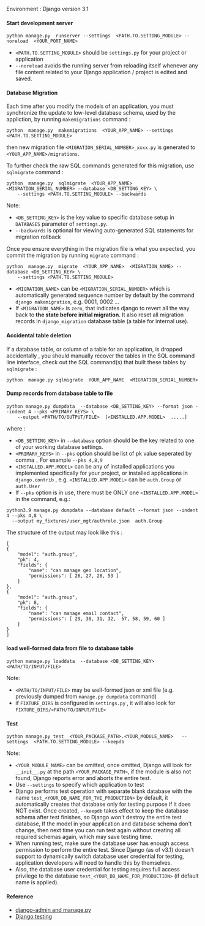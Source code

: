 Environment : Django version 3.1

#### Start development server
```
python manage.py  runserver --settings  <PATH.TO.SETTING_MODULE> --noreload  <YOUR_PORT_NAME>
```

* `<PATH.TO.SETTING_MODULE>` should be `settings.py` for your project or application
* `--noreload` avoids the running server from reloading itself whenever any file content related to your Django application / project is edited and saved.


#### Database Migration
Each time after you modify the models of an application, you must synchronize the update to low-level database schema, used by the appliction, by running `makemigrations` command :
```
python  manage.py  makemigrations  <YOUR_APP_NAME> --settings <PATH.TO.SETTING_MODULE>
```
then new migration file `<MIGRATION_SERIAL_NUMBER>_xxxx.py` is generated to `<YOUR_APP_NAME>/migrations`.

To further check the raw SQL commands generated for this migration, use `sqlmigrate` command :
```
python  manage.py  sqlmigrate  <YOUR_APP_NAME>  <MIGRATION_SERIAL_NUMBER> --database <DB_SETTING_KEY> \
    --settings <PATH.TO.SETTING_MODULE> --backwards
```
Note:
* `<DB_SETTING_KEY>` is the key value to specific database setup in `DATABASES` parameter of `settings.py`.
* `--backwards` is optional for viewing auto-generated SQL statements for migration rollback

Once you ensure everything in the migration file is what you expected, you commit the migration by running `migrate` command :
```
python  manage.py  migrate  <YOUR_APP_NAME>  <MIGRATION_NAME> --database <DB_SETTING_KEY> \
    --settings <PATH.TO.SETTING_MODULE>
```
* `<MIGRATION_NAME>` can be `<MIGRATION_SERIAL_NUMBER>` which is automatically generated sequence number by default by the command `django makemigration`, e.g. 0001, 0002 ...
* If `<MIGRATION_NAME>` is `zero`, that indicates django to revert all the way back to **the state before initial migration**. It also reset all migration records in `django_migration` database table (a table for internal use).


#### Accidental table deletion
If a database table, or column of a table for an application, is dropped accidentally , 
you should manually recover the tables in the SQL command line interface,
check out the SQL command(s) that built these tables by `sqlmigrate` :
```
python  manage.py sqlmigrate  YOUR_APP_NAME  <MIGRATION_SERIAL_NUMBER>
```

#### Dump records from database table to file
```
python manage.py dumpdata  --database <DB_SETTING_KEY> --format json --indent 4 --pks <PRIMARY_KEYS> \
    --output <PATH/TO/OUTPUT/FILE>  [<INSTALLED.APP.MODEL>  .....] 
```

where :
* `<DB_SETTING_KEY>` in `--database` option should be the key related to one of your working database settings.
* `<PRIMARY_KEYS>` in `--pks` option should be list of pk value seperated by comma `,` For example `--pks 4,8,9`
* `<INSTALLED.APP.MODEL>` can be any of installed applications you implemented specifically for your project, or installed applications in `django.contrib` , e.g.            `<INSTALLED.APP.MODEL>` can be `auth.Group` or `auth.User`
* If `--pks` option is in use, there must be ONLY one `<INSTALLED.APP.MODEL>` in the command, e.g.:

```
python3.9 manage.py dumpdata --database default --format json --indent 4 --pks 4,8 \
  --output my_fixtures/user_mgt/authrole.json  auth.Group
```

The structure of the output may look like this :

```
[
{
    "model": "auth.group",
    "pk": 4,
    "fields": {
        "name": "can manage geo location",
        "permissions": [ 26, 27, 28, 53 ]
    }
},
{
    "model": "auth.group",
    "pk": 8,
    "fields": {
        "name": "can manage email contact",
        "permissions": [ 29, 30, 31, 32,  57, 58, 59, 60 ]
    }
}
]
```


#### load well-formed data from file to database table
```
python manage.py loaddata  --database <DB_SETTING_KEY>  <PATH/TO/INPUT/FILE>
```

Note:
* `<PATH/TO/INPUT/FILE>` may be well-formed json or xml file (e.g. previously dumped from `manage.py dumpdata` command)
* if `FIXTURE_DIRS` is configured in `settings.py` , it will also look for `FIXTURE_DIRS/<PATH/TO/INPUT/FILE>`

#### Test
```
python manage.py test  <YOUR_PACKAGE_PATH>.<YOUR_MODULE_NAME>   --settings  <PATH.TO.SETTING_MODULE> --keepdb
```
Note:
* `<YOUR_MODULE_NAME>` can be omitted, once omitted, Django will look for `__init__.py` at the path `<YOUR_PACKAGE_PATH>`, if the module is also not found, Django reports error and aborts the entire test.
* Use `--settings` to specify which application to test
* Django performs test operation with separate blank database with the name `test_<YOUR_DB_NAME_FOR_THE_PRODUCTION>` by default, it automatically creates that database only for testing purpose if it does NOT exist. Once created, `--keepdb` takes effect to keep the database schema after test finishes, so Django won't destroy the entire test database, If the model in your application and database schema don't change, then next time you can run test again without creating all required schemas again, which may save testing time.
* When running test, make sure the database user has enough access permission to perform the entire test. Since Django (as of v3.1) doesn't support to dynamically switch database user credential for testing, application developers will need to handle this by themselves.
* Also, the database user credential for testing requires full access privilege to the database `test_<YOUR_DB_NAME_FOR_PRODUCTION>` (if default name is applied).


#### Reference

* [django-admin and manage.py](https://docs.djangoproject.com/en/dev/ref/django-admin/)
* [Django testing](https://docs.djangoproject.com/en/dev/topics/testing/)
